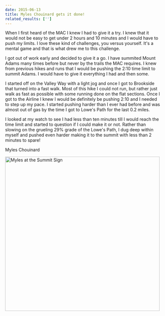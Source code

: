 ```yaml
---
date: 2015-06-13
title: Myles Chouinard gets it done!
related_results: ['']
---
```


<p>When I first heard of the MAC I knew I had to give it a try. I knew that it would not be easy to get under 2 hours and 10 minutes and I would have to push my limits. I love these kind of challenges, you versus yourself. It's a mental game and that is what drew me to this challenge.</p>
<p>I got out of work early and decided to give it a go. I have summited Mount Adams many times before but never by the trails the MAC requires. I knew from previous hikes and runs that I would be pushing the 2:10 time limit to summit Adams. I would have to give it everything I had and then some.</p>
<p>I started off on the Valley Way with a light jog and once I got to Brookside that turned into a fast walk. Most of this hike I could not run, but rather just walk as fast as possible with some running done on the flat sections. Once I got to the Airline I knew I would be definitely be pushing 2:10 and I needed to step up my pace. I started pushing harder than I ever had before and was almost out of gas by the time I got to Lowe's Path for the last 0.2 miles.</p>
<p>I looked at my watch to see I had less than ten minutes till I would reach the time limit and started to question if I could make it or not. Rather than slowing on the grueling 29% grade of the Lowe's Path, I dug deep within myself and pushed even harder making it to the summit with less than 2 minutes to spare!</p>
<p>Myles Chouinard</p>
<img src="/images/uploads/myles-summit.jpg" alt="Myles at the Summit Sign" width="500" height="500" class="img-fluid">

